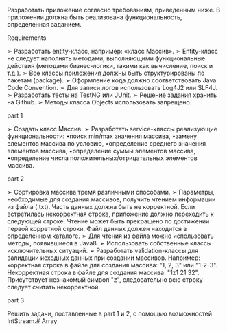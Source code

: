 Разработать приложение согласно требованиям, приведенным ниже. В приложении должна быть реализована функциональность, определенная заданием.

Requirements

➢ Разработать entity-класс, например: «класс Массив».
➢ Entity-класс не следует наполнять методами, выполняющими функциональные действия (методами бизнес-логики, такими как вычисление, поиск и т.д.).
➢ Все классы приложения должны быть структурированы по пакетам (package).
➢ Оформление кода должно соответствовать Java Code Convention.
➢ Для записи логов использовать Log4J2 или SLF4J.
➢ Разработать тесты на TestNG или JUnit.
➢ Решение задания хранить на Github.
➢ Методы класса Objects использовать запрещено.

part 1

➢ Создать класс Массив.
➢ Разработать service-классы реализующие функциональности:
•поиск min/max значения массива,
•замену элементов массива по условию,
•определение среднего значения элементов массива,
•определение суммы элементов массива,
•определение числа положительных/отрицательных элементов массива.

part 2

➢ Сортировка массива тремя различными способами.
➢ Параметры, необходимые для создания массивов, получить чтением информации из файла (.txt). Часть данных должна быть не корректной. Если встретилась некорректная строка, приложение должно переходить к следующей строке. Чтение может быть прекращено по достижении первой корретной строки. Файл данных должен находится в определенном каталоге.
➢ Для чтения из файла можно использовать методы, появившиеся в Java8.
➢ Использовать собственные классы исключительных ситуаций.
➢ Разработать validation-классы для валидации исходных данных при создании массивов. Например: корректная строка в файле для создания массива: "1, 2, 3" или "1-2-3". Некорректная строка в файле для создания массива: "1z1 21 32". Присутствует незнакомый символ "z", следовательно всю строку следует считать некорректной.

part 3

Решить задачи, поставленные в part 1 и 2, с помощью возможностей IntStream.# Array
